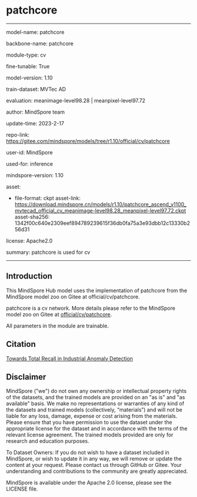 # patchcore

---

model-name: patchcore

backbone-name: patchcore

module-type: cv

fine-tunable: True

model-version: 1.10

train-dataset: MVTec AD

evaluation: meanimage-level98.28 | meanpixel-level97.72

author: MindSpore team

update-time: 2023-2-17

repo-link: <https://gitee.com/mindspore/models/tree/r1.10/official/cv/patchcore>

user-id: MindSpore

used-for: inference

mindspore-version: 1.10

asset:

-
    file-format: ckpt
    asset-link: <https://download.mindspore.cn/models/r1.10/patchcore_ascend_v1100_mvtecad_official_cv_meanimage-level98.28_meanpixel-level97.72.ckpt>
    asset-sha256: 1342f00c640e2309eef894789239615f36db0fa75a3e93dbb12c13330b256d31

license: Apache2.0

summary: patchcore is used for cv

---

## Introduction

This MindSpore Hub model uses the implementation of patchcore from the MindSpore model zoo on Gitee at official/cv/patchcore.

patchcore is a cv network. More details please refer to the MindSpore model zoo on Gitee at [official/cv/patchcore](https://gitee.com/mindspore/models/blob/r1.10/official/cv/patchcore/README.md).

All parameters in the module are trainable.

## Citation

[Towards Total Recall in Industrial Anomaly Detection](https://arxiv.org/pdf/2106.08265.pdf)

## Disclaimer

MindSpore ("we") do not own any ownership or intellectual property rights of the datasets, and the trained models are provided on an "as is" and "as available" basis. We make no representations or warranties of any kind of the datasets and trained models (collectively, “materials”) and will not be liable for any loss, damage, expense or cost arising from the materials. Please ensure that you have permission to use the dataset under the appropriate license for the dataset and in accordance with the terms of the relevant license agreement. The trained models provided are only for research and education purposes.

To Dataset Owners: If you do not wish to have a dataset included in MindSpore, or wish to update it in any way, we will remove or update the content at your request. Please contact us through GitHub or Gitee. Your understanding and contributions to the community are greatly appreciated.

MindSpore is available under the Apache 2.0 license, please see the LICENSE file.
